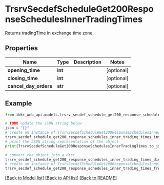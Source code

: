 # TrsrvSecdefScheduleGet200ResponseSchedulesInnerTradingTimes

Returns tradingTime in exchange time zone.

## Properties

Name | Type | Description | Notes
------------ | ------------- | ------------- | -------------
**opening_time** | **int** |  | [optional] 
**closing_time** | **int** |  | [optional] 
**cancel_day_orders** | **str** |  | [optional] 

## Example

```python
from ibkr_web_api.models.trsrv_secdef_schedule_get200_response_schedules_inner_trading_times import TrsrvSecdefScheduleGet200ResponseSchedulesInnerTradingTimes

# TODO update the JSON string below
json = "{}"
# create an instance of TrsrvSecdefScheduleGet200ResponseSchedulesInnerTradingTimes from a JSON string
trsrv_secdef_schedule_get200_response_schedules_inner_trading_times_instance = TrsrvSecdefScheduleGet200ResponseSchedulesInnerTradingTimes.from_json(json)
# print the JSON string representation of the object
print(TrsrvSecdefScheduleGet200ResponseSchedulesInnerTradingTimes.to_json())

# convert the object into a dict
trsrv_secdef_schedule_get200_response_schedules_inner_trading_times_dict = trsrv_secdef_schedule_get200_response_schedules_inner_trading_times_instance.to_dict()
# create an instance of TrsrvSecdefScheduleGet200ResponseSchedulesInnerTradingTimes from a dict
trsrv_secdef_schedule_get200_response_schedules_inner_trading_times_from_dict = TrsrvSecdefScheduleGet200ResponseSchedulesInnerTradingTimes.from_dict(trsrv_secdef_schedule_get200_response_schedules_inner_trading_times_dict)
```
[[Back to Model list]](../README.md#documentation-for-models) [[Back to API list]](../README.md#documentation-for-api-endpoints) [[Back to README]](../README.md)


